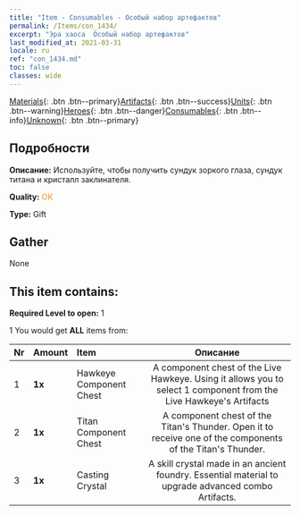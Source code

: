 ```yaml
---
title: "Item - Consumables - Особый набор артефактов"
permalink: /Items/con_1434/
excerpt: "Эра хаоса  Особый набор артефактов"
last_modified_at: 2021-03-31
locale: ru
ref: "con_1434.md"
toc: false
classes: wide
---
```

 [Materials](/ru/Items/){: .btn .btn--primary}[Artifacts](/ru/Items/Artifacts/){: .btn .btn--success}[Units](/ru/Items/Units/){: .btn .btn--warning}[Heroes](/ru/Items/Heroes/){: .btn .btn--danger}[Consumables](/ru/Items/Consumables/){: .btn .btn--info}[Unknown](/ru/Items/Unknown/){: .btn .btn--primary}

## Подробности
 **Описание:** Используйте, чтобы получить сундук зоркого глаза, сундук титана и кристалл заклинателя.

 **Quality:** <span style="color: #FF8C00">OK</span>

 **Type:** Gift

## Gather

  None

## This item contains:

 **Required Level to open:** 1

 1 You would get **ALL** items  from:

  | Nr | Amount |     Item    | Описание |
  |:---|:-------|:------------|:-----------:|
  | 1 |  **1x** | Hawkeye Component Chest | A component chest of the Live Hawkeye. Using it allows you to select 1 component from the Live Hawkeye's Artifacts  | 
  | 2 |  **1x** | Titan Component Chest | A component chest of the Titan's Thunder. Open it to receive one of the components of the Titan's Thunder.  | 
  | 3 |  **1x** | Casting Crystal | A skill crystal made in an ancient foundry. Essential material to upgrade advanced combo Artifacts.  | 
